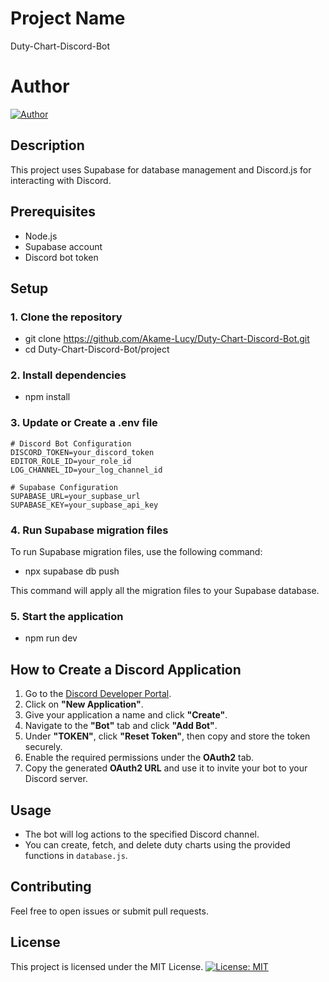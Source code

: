 # Project Name
Duty-Chart-Discord-Bot

# Author
[![Author](https://img.shields.io/badge/Author-Akame__Lucy-blue)](https://github.com/Akame-Lucy)

## Description
This project uses Supabase for database management and Discord.js for interacting with Discord.

## Prerequisites
- Node.js
- Supabase account
- Discord bot token

## Setup

### 1. Clone the repository
- git clone https://github.com/Akame-Lucy/Duty-Chart-Discord-Bot.git
- cd Duty-Chart-Discord-Bot/project


### 2. Install dependencies
- npm install

### 3. Update or Create a .env file
```
# Discord Bot Configuration
DISCORD_TOKEN=your_discord_token
EDITOR_ROLE_ID=your_role_id
LOG_CHANNEL_ID=your_log_channel_id

# Supabase Configuration
SUPABASE_URL=your_supbase_url
SUPABASE_KEY=your_supbase_api_key
```

### 4. Run Supabase migration files
To run Supabase migration files, use the following command:

- npx supabase db push

This command will apply all the migration files to your Supabase database.

### 5. Start the application
- npm run dev

## How to Create a Discord Application

1. Go to the [Discord Developer Portal](https://discord.com/developers/applications).
2. Click on **"New Application"**.
3. Give your application a name and click **"Create"**.
4. Navigate to the **"Bot"** tab and click **"Add Bot"**.
5. Under **"TOKEN"**, click **"Reset Token"**, then copy and store the token securely.
6. Enable the required permissions under the **OAuth2** tab.
7. Copy the generated **OAuth2 URL** and use it to invite your bot to your Discord server.

## Usage
- The bot will log actions to the specified Discord channel.
- You can create, fetch, and delete duty charts using the provided functions in `database.js`.

## Contributing
Feel free to open issues or submit pull requests.

## License
This project is licensed under the MIT License.
[![License: MIT](https://img.shields.io/badge/License-MIT-yellow.svg)](https://opensource.org/licenses/MIT)

